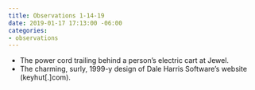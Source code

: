 ```yaml
---
title: Observations 1-14-19
date: 2019-01-17 17:13:00 -06:00
categories:
- observations
---
```


- The power cord trailing behind a person’s electric cart at Jewel.
- The charming, surly, 1999-y design of Dale Harris Software’s website (keyhut[.]com).